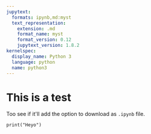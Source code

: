 ```yaml
---
jupytext:
  formats: ipynb,md:myst
  text_representation:
    extension: .md
    format_name: myst
    format_version: 0.12
    jupytext_version: 1.8.2
kernelspec:
  display_name: Python 3
  language: python
  name: python3
---
```


# This is a test

Too see if it'll add the option to download as `.ipynb` file.

```{code-cell} ipython3
print("Heyo")
```
